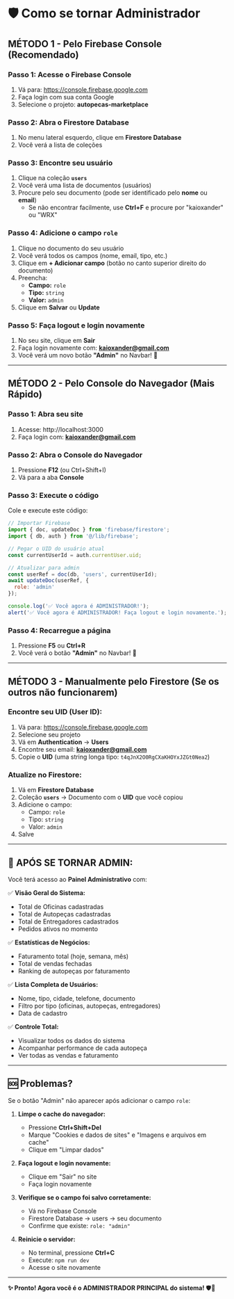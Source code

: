 # 🛡️ Como se tornar Administrador

## **MÉTODO 1 - Pelo Firebase Console (Recomendado)**

### **Passo 1: Acesse o Firebase Console**
1. Vá para: https://console.firebase.google.com
2. Faça login com sua conta Google
3. Selecione o projeto: **autopecas-marketplace**

### **Passo 2: Abra o Firestore Database**
1. No menu lateral esquerdo, clique em **Firestore Database**
2. Você verá a lista de coleções

### **Passo 3: Encontre seu usuário**
1. Clique na coleção **`users`**
2. Você verá uma lista de documentos (usuários)
3. Procure pelo seu documento (pode ser identificado pelo **nome** ou **email**)
   - Se não encontrar facilmente, use **Ctrl+F** e procure por "kaioxander" ou "WRX"

### **Passo 4: Adicione o campo `role`**
1. Clique no documento do seu usuário
2. Você verá todos os campos (nome, email, tipo, etc.)
3. Clique em **+ Adicionar campo** (botão no canto superior direito do documento)
4. Preencha:
   - **Campo:** `role`
   - **Tipo:** `string`
   - **Valor:** `admin`
5. Clique em **Salvar** ou **Update**

### **Passo 5: Faça logout e login novamente**
1. No seu site, clique em **Sair**
2. Faça login novamente com: **kaioxander@gmail.com**
3. Você verá um novo botão **"Admin"** no Navbar! 🎉

---

## **MÉTODO 2 - Pelo Console do Navegador (Mais Rápido)**

### **Passo 1: Abra seu site**
1. Acesse: http://localhost:3000
2. Faça login com: **kaioxander@gmail.com**

### **Passo 2: Abra o Console do Navegador**
1. Pressione **F12** (ou Ctrl+Shift+I)
2. Vá para a aba **Console**

### **Passo 3: Execute o código**
Cole e execute este código:

```javascript
// Importar Firebase
import { doc, updateDoc } from 'firebase/firestore';
import { db, auth } from '@/lib/firebase';

// Pegar o UID do usuário atual
const currentUserId = auth.currentUser.uid;

// Atualizar para admin
const userRef = doc(db, 'users', currentUserId);
await updateDoc(userRef, {
  role: 'admin'
});

console.log('✅ Você agora é ADMINISTRADOR!');
alert('✅ Você agora é ADMINISTRADOR! Faça logout e login novamente.');
```

### **Passo 4: Recarregue a página**
1. Pressione **F5** ou **Ctrl+R**
2. Você verá o botão **"Admin"** no Navbar! 🎉

---

## **MÉTODO 3 - Manualmente pelo Firestore (Se os outros não funcionarem)**

### **Encontre seu UID (User ID):**
1. Vá para: https://console.firebase.google.com
2. Selecione seu projeto
3. Vá em **Authentication** → **Users**
4. Encontre seu email: **kaioxander@gmail.com**
5. Copie o **UID** (uma string longa tipo: `t4qJnX2O0RgCXaKHOYxJZGt0Nea2`)

### **Atualize no Firestore:**
1. Vá em **Firestore Database**
2. Coleção **`users`** → Documento com o **UID** que você copiou
3. Adicione o campo:
   - Campo: `role`
   - Tipo: `string`
   - Valor: `admin`
4. Salve

---

## **📌 APÓS SE TORNAR ADMIN:**

Você terá acesso ao **Painel Administrativo** com:

✅ **Visão Geral do Sistema:**
- Total de Oficinas cadastradas
- Total de Autopeças cadastradas
- Total de Entregadores cadastrados
- Pedidos ativos no momento

✅ **Estatísticas de Negócios:**
- Faturamento total (hoje, semana, mês)
- Total de vendas fechadas
- Ranking de autopeças por faturamento

✅ **Lista Completa de Usuários:**
- Nome, tipo, cidade, telefone, documento
- Filtro por tipo (oficinas, autopeças, entregadores)
- Data de cadastro

✅ **Controle Total:**
- Visualizar todos os dados do sistema
- Acompanhar performance de cada autopeça
- Ver todas as vendas e faturamento

---

## **🆘 Problemas?**

Se o botão "Admin" não aparecer após adicionar o campo `role`:

1. **Limpe o cache do navegador:**
   - Pressione **Ctrl+Shift+Del**
   - Marque "Cookies e dados de sites" e "Imagens e arquivos em cache"
   - Clique em "Limpar dados"

2. **Faça logout e login novamente:**
   - Clique em "Sair" no site
   - Faça login novamente

3. **Verifique se o campo foi salvo corretamente:**
   - Vá no Firebase Console
   - Firestore Database → users → seu documento
   - Confirme que existe: `role: "admin"`

4. **Reinicie o servidor:**
   - No terminal, pressione **Ctrl+C**
   - Execute: `npm run dev`
   - Acesse o site novamente

---

**✨ Pronto! Agora você é o ADMINISTRADOR PRINCIPAL do sistema!** 🛡️🎉



